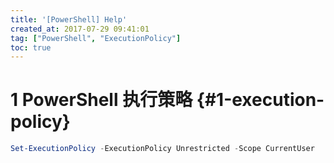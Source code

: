```yaml
---
title: '[PowerShell] Help'
created_at: 2017-07-29 09:41:01
tag: ["PowerShell", "ExecutionPolicy"]
toc: true
---
```


# 1 PowerShell 执行策略 {#1-execution-policy}

```powershell
Set-ExecutionPolicy -ExecutionPolicy Unrestricted -Scope CurrentUser
```
